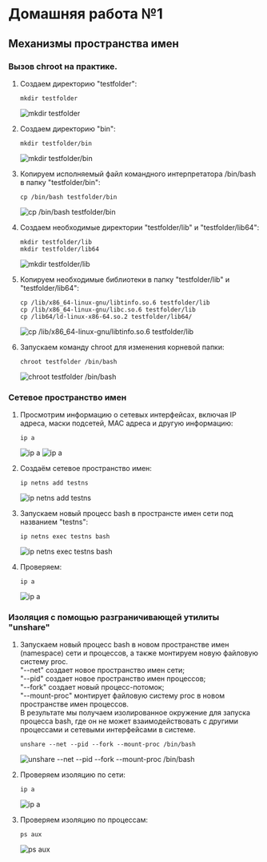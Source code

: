 # Домашняя работа №1
## Механизмы пространства имен
### Вызов chroot на практике.

1. Создаем директорию "testfolder":  
    ```
    mkdir testfolder
    ```
    ![mkdir testfolder](pic/image-1.png)

2. Создаем директорию "bin":
    ```
    mkdir testfolder/bin
    ```
    ![mkdir testfolder/bin](pic/image-5.png)

3. Копируем исполняемый файл командного интерпретатора /bin/bash в папку   "testfolder/bin":  
    ```
    cp /bin/bash testfolder/bin
    ```
    ![cp /bin/bash testfolder/bin](pic/image-2.png)

4. Создаем необходимые директории "testfolder/lib" и "testfolder/lib64":  
    ```
    mkdir testfolder/lib
    mkdir testfolder/lib64
    ```
    ![mkdir testfolder/lib](pic/image-3.png)

5. Копируем необходимые библиотеки в папку "testfolder/lib" и "testfolder/lib64":  
    ```
    cp /lib/x86_64-linux-gnu/libtinfo.so.6 testfolder/lib
    cp /lib/x86_64-linux-gnu/libc.so.6 testfolder/lib
    cp /lib64/ld-linux-x86-64.so.2 testfolder/lib64/
    ```
    ![cp /lib/x86_64-linux-gnu/libtinfo.so.6 testfolder/lib](pic/image-4.png)

6. Запускаем команду chroot для изменения корневой папки:  
    ```
    chroot testfolder /bin/bash
    ```
    ![chroot testfolder /bin/bash](pic/image-6.png)


### Сетевое пространство имен

1. Просмотрим информацию о сетевых интерфейсах, включая IP адреса, маски подсетей, MAC адреса и другую информацию:
    ```
    ip a
    ```
    ![ip a](pic/image-7.png)
    ![ip a](pic/image-8.png)

2. Создаём сетевое пространство имен:
    ```
    ip netns add testns
    ```
    ![ip netns add testns](pic/image-9.png)

3. Запускаем новый процесс bash в пространсте имен сети под названием "testns":
    ```
    ip netns exec testns bash
    ```
    ![ip netns exec testns bash](pic/image-10.png)

4. Проверяем:
    ```
    ip a
    ```
    ![ip a](pic/image-11.png)


### Изоляция с помощью разграничивающей утилиты "unshare"

1. Запускаем новый процесс bash в новом пространстве имен (namespace) сети и процессов, а также монтируем новую файловую систему proc.<br>"--net" создает новое пространство имен сети;<br>"--pid" создает новое пространство имен процессов;<br>"--fork" создает новый процесс-потомок;<br>"--mount-proc" монтирует файловую систему proc в новом пространстве имен процессов.<br>В результате мы получаем изолированное окружение для запуска процесса bash, где он не может взаимодействовать с другими процессами и сетевыми интерфейсами в системе.
    ```
    unshare --net --pid --fork --mount-proc /bin/bash
    ```
    ![unshare --net --pid --fork --mount-proc /bin/bash](pic/image-12.png)

2. Проверяем изоляцию по сети:
    ```
    ip a
    ```
    ![ip a](pic/image-13.png)

3. Проверяем изоляцию по процессам:
    ```
    ps aux
    ```
    ![ps aux](pic/image-14.png)